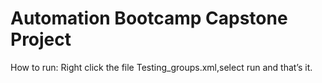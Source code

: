 # Automation Bootcamp Capstone Project


How to run: Right click the file Testing_groups.xml,select run and that’s it.
